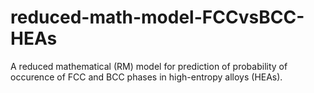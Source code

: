 # reduced-math-model-FCCvsBCC-HEAs
A reduced mathematical (RM) model for prediction of probability of occurence of FCC and BCC phases in high-entropy alloys (HEAs).
